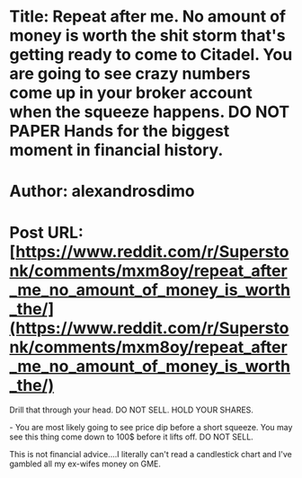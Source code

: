 # Title: Repeat after me. No amount of money is worth the shit storm that's getting ready to come to Citadel. You are going to see crazy numbers come up in your broker account when the squeeze happens. DO NOT PAPER Hands for the biggest moment in financial history.
# Author: alexandrosdimo
# Post URL: [https://www.reddit.com/r/Superstonk/comments/mxm8oy/repeat_after_me_no_amount_of_money_is_worth_the/](https://www.reddit.com/r/Superstonk/comments/mxm8oy/repeat_after_me_no_amount_of_money_is_worth_the/)


Drill that through your head. DO NOT SELL. HOLD YOUR SHARES. 

\- You are most likely going to see price dip before a short squeeze. You may see this thing come down to 100$ before it lifts off. DO NOT SELL. 

This is not financial advice....I literally can't read a candlestick chart and I've gambled all my ex-wifes money on GME.